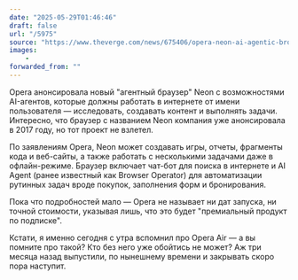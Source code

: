 ```yaml
---
date: "2025-05-29T01:46:46"
draft: false
url: "/5975"
source: "https://www.theverge.com/news/675406/opera-neon-ai-agentic-browser-chat-do-make-launch-release-date"
images:
    -
forwarded_from: ""
---
```


Opera анонсировала новый "агентный браузер" Neon с возможностями AI-агентов, которые должны работать в интернете от имени пользователя — исследовать, создавать контент и выполнять задачи. Интересно, что браузер с названием Neon компания уже анонсировала в 2017 году, но тот проект не взлетел.

По заявлениям Opera, Neon может создавать игры, отчеты, фрагменты кода и веб-сайты, а также работать с несколькими задачами даже в офлайн-режиме. Браузер включает чат-бот для поиска в интернете и AI Agent (ранее известный как Browser Operator) для автоматизации рутинных задач вроде покупок, заполнения форм и бронирования.

Пока что подробностей мало — Opera не называет ни дат запуска, ни точной стоимости, указывая лишь, что это будет "премиальный продукт по подписке". 

Кстати, я именно сегодня с утра вспомнил про Opera Air — а вы помните про такой? Кто без него уже обойтись не может? Аж три месяца назад выпустили, по нынешнему времени и закрывать скоро пора наступит.

